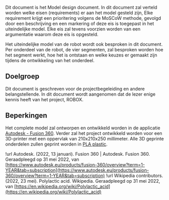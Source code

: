 
Dit document is het Model design document. In dit document zal verteld worden welke eisen (requirements) er aan het model gesteld zijn, Elke requirement krijgt een prioritering volgens de MoSCoW methode, gevolgd door een beschrijving en een markering of deze eis is toegepast in het uiteindelijke model. Elke eis zal tevens voorzien worden van een argumentatie waarom deze eis is opgesteld.

Het uiteindelijke model van de robot wordt ook besproken in dit document. Per onderdeel van de robot, de vier segmenten, zal besproken worden hoe het segment werkt, hoe het is ontstaan en welke keuzes er gemaakt zijn tijdens de ontwikkeling van het onderdeel.

## Doelgroep

Dit document is geschreven voor de projectbegeleiding en andere belangstellende. In dit document wordt aangenomen dat de lezer enige kennis heeft van het project, ROBOX. 

## Beperkingen

Het complete model zal ontworpen en ontwikkeld worden in de applicatie [Autodesk - Fusion 360](https://www.autodesk.eu/products/fusion-360/overview?term=1-YEAR&tab=subscription). Verder zal het project ontwikkeld worden voor een 3D-printer met een oppervlak van 210x210x250 millimeter. Alle 3D geprinte onderdelen zullen geprint worden in [PLA plastic](https://en.wikipedia.org/wiki/Polylactic_acid).


!url Autodesk. (2022, 13 januari). Fusion 360 | Autodesk. Fusion 360. Geraadpleegd op 31 mei 2022, van [https://www.autodesk.eu/products/fusion-360/overview?term=1-YEAR&tab=subscription](https://www.autodesk.eu/products/fusion-360/overview?term=1-YEAR&tab=subscription)
!url Wikipedia contributors. (2022, 23 mei). Polylactic acid. Wikipedia. Geraadpleegd op 31 mei 2022, van [https://en.wikipedia.org/wiki/Polylactic_acid](https://en.wikipedia.org/wiki/Polylactic_acid)